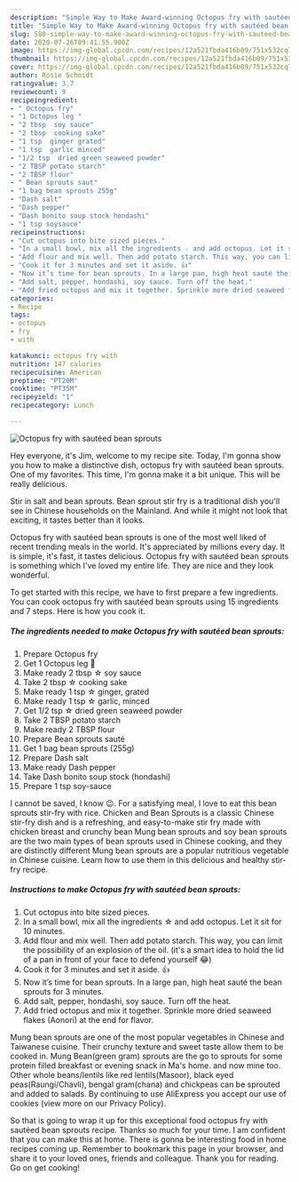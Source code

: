 ```yaml
---
description: "Simple Way to Make Award-winning Octopus fry with sautéed bean sprouts"
title: "Simple Way to Make Award-winning Octopus fry with sautéed bean sprouts"
slug: 580-simple-way-to-make-award-winning-octopus-fry-with-sauteed-bean-sprouts
date: 2020-07-26T09:41:55.900Z
image: https://img-global.cpcdn.com/recipes/12a521fbda416b09/751x532cq70/octopus-fry-with-sauteed-bean-sprouts-recipe-main-photo.jpg
thumbnail: https://img-global.cpcdn.com/recipes/12a521fbda416b09/751x532cq70/octopus-fry-with-sauteed-bean-sprouts-recipe-main-photo.jpg
cover: https://img-global.cpcdn.com/recipes/12a521fbda416b09/751x532cq70/octopus-fry-with-sauteed-bean-sprouts-recipe-main-photo.jpg
author: Rosie Schmidt
ratingvalue: 3.7
reviewcount: 9
recipeingredient:
- " Octopus fry"
- "1 Octopus leg "
- "2 tbsp  soy sauce"
- "2 tbsp  cooking sake"
- "1 tsp  ginger grated"
- "1 tsp  garlic minced"
- "1/2 tsp  dried green seaweed powder"
- "2 TBSP potato starch"
- "2 TBSP flour"
- " Bean sprouts saut"
- "1 bag bean sprouts 255g"
- "Dash salt"
- "Dash pepper"
- "Dash bonito soup stock hondashi"
- "1 tsp soysauce"
recipeinstructions:
- "Cut octopus into bite sized pieces."
- "In a small bowl, mix all the ingredients ☆ and add octopus. Let it sit for 10 minutes."
- "Add flour and mix well. Then add potato starch. This way, you can limit the possibility of an explosion of the oil. (it&#39;s a smart idea to hold the lid of a pan in front of your face to defend yourself 😂)"
- "Cook it for 3 minutes and set it aside. 👍"
- "Now it’s time for bean sprouts. In a large pan, high heat sauté the bean sprouts for 3 minutes."
- "Add salt, pepper, hondashi, soy sauce. Turn off the heat."
- "Add fried octopus and mix it together. Sprinkle more dried seaweed flakes (Aonori) at the end for flavor."
categories:
- Recipe
tags:
- octopus
- fry
- with

katakunci: octopus fry with 
nutrition: 147 calories
recipecuisine: American
preptime: "PT20M"
cooktime: "PT35M"
recipeyield: "1"
recipecategory: Lunch

---
```



![Octopus fry with sautéed bean sprouts](https://img-global.cpcdn.com/recipes/12a521fbda416b09/751x532cq70/octopus-fry-with-sauteed-bean-sprouts-recipe-main-photo.jpg)

Hey everyone, it's Jim, welcome to my recipe site. Today, I'm gonna show you how to make a distinctive dish, octopus fry with sautéed bean sprouts. One of my favorites. This time, I'm gonna make it a bit unique. This will be really delicious.

Stir in salt and bean sprouts. Bean sprout stir fry is a traditional dish you&#39;ll see in Chinese households on the Mainland. And while it might not look that exciting, it tastes better than it looks.

Octopus fry with sautéed bean sprouts is one of the most well liked of recent trending meals in the world. It's appreciated by millions every day. It is simple, it's fast, it tastes delicious. Octopus fry with sautéed bean sprouts is something which I've loved my entire life. They are nice and they look wonderful.


To get started with this recipe, we have to first prepare a few ingredients. You can cook octopus fry with sautéed bean sprouts using 15 ingredients and 7 steps. Here is how you cook it.

<!--inarticleads1-->

##### The ingredients needed to make Octopus fry with sautéed bean sprouts:

1. Prepare  Octopus fry
1. Get 1 Octopus leg 🐙
1. Make ready 2 tbsp ☆ soy sauce
1. Take 2 tbsp ☆ cooking sake
1. Make ready 1 tsp ☆ ginger, grated
1. Make ready 1 tsp ☆ garlic, minced
1. Get 1/2 tsp ☆ dried green seaweed powder
1. Take 2 TBSP potato starch
1. Make ready 2 TBSP flour
1. Prepare  Bean sprouts sauté
1. Get 1 bag bean sprouts (255g)
1. Prepare Dash salt
1. Make ready Dash pepper
1. Take Dash bonito soup stock (hondashi)
1. Prepare 1 tsp soy-sauce


I cannot be saved, I know 😉. For a satisfying meal, I love to eat this bean sprouts stir-fry with rice. Chicken and Bean Sprouts is a classic Chinese stir-fry dish and is a refreshing, and easy-to-make stir fry made with chicken breast and crunchy bean Mung bean sprouts and soy bean sprouts are the two main types of bean sprouts used in Chinese cooking, and they are distinctly different Mung bean sprouts are a popular nutritious vegetable in Chinese cuisine. Learn how to use them in this delicious and healthy stir-fry recipe. 

<!--inarticleads2-->

##### Instructions to make Octopus fry with sautéed bean sprouts:

1. Cut octopus into bite sized pieces.
1. In a small bowl, mix all the ingredients ☆ and add octopus. Let it sit for 10 minutes.
1. Add flour and mix well. Then add potato starch. This way, you can limit the possibility of an explosion of the oil. (it&#39;s a smart idea to hold the lid of a pan in front of your face to defend yourself 😂)
1. Cook it for 3 minutes and set it aside. 👍
1. Now it’s time for bean sprouts. In a large pan, high heat sauté the bean sprouts for 3 minutes.
1. Add salt, pepper, hondashi, soy sauce. Turn off the heat.
1. Add fried octopus and mix it together. Sprinkle more dried seaweed flakes (Aonori) at the end for flavor.


Mung bean sprouts are one of the most popular vegetables in Chinese and Taiwanese cuisine. Their crunchy texture and sweet taste allow them to be cooked in. Mung Bean(green gram) sprouts are the go to sprouts for some protein filled breakfast or evening snack in Ma&#39;s home. and now mine too. Other whole beans/lentils like red lentils(Masoor), black eyed peas(Raungi/Chavli), bengal gram(chana) and chickpeas can be sprouted and added to salads. By continuing to use AliExpress you accept our use of cookies (view more on our Privacy Policy). 

So that is going to wrap it up for this exceptional food octopus fry with sautéed bean sprouts recipe. Thanks so much for your time. I am confident that you can make this at home. There is gonna be interesting food in home recipes coming up. Remember to bookmark this page in your browser, and share it to your loved ones, friends and colleague. Thank you for reading. Go on get cooking!

